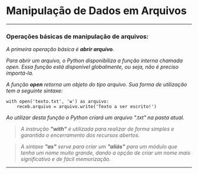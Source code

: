 # Manipulação de Dados em Arquivos

---

### Operações básicas de manipulação de arquivos:

_A primeira operação básica é **abrir arquivo**._

_Para abrir um arquivo, o Python disponibiliza a função interna chamada open. Essa função está disponível globalmente, 
ou seja, não é preciso importá-la._

_A função **open** retorna um objeto do tipo arquivo. Sua forma de utilização tem a seguinte sintaxe:_

```doctest
with open('texto.txt', 'w') as arquivo:
    receb.arquivo = arquivo.write('Texto a ser escrito!')
```

_Ao utilizar desta função o Python criará um arquivo ".txt" na pasta atual._

>_A instrução **"with"** é utilizada para realizar de forma simples e garantida o encerramento dos recursos abertos._

>_A sintaxe **"as"** serve para criar um **"aliás"** para um módulo que tenha um nome muito grande, dando a opção de 
> criar um nome mais significativo e de fácil memorização._    

---



